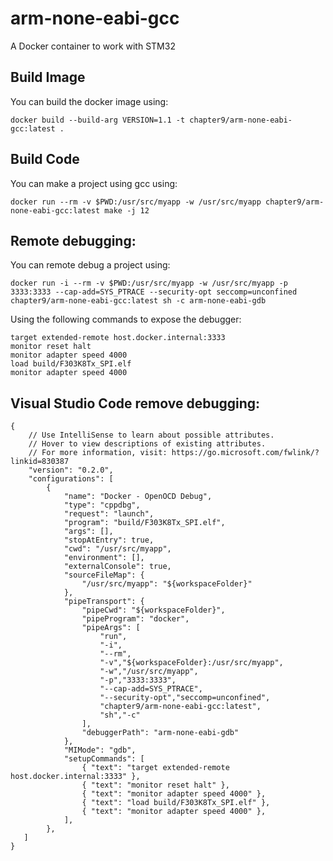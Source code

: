 # arm-none-eabi-gcc
A Docker container to work with STM32

## Build Image
You can build the docker image using:

    docker build --build-arg VERSION=1.1 -t chapter9/arm-none-eabi-gcc:latest .


## Build Code
You can make a project using gcc using:

    docker run --rm -v $PWD:/usr/src/myapp -w /usr/src/myapp chapter9/arm-none-eabi-gcc:latest make -j 12


## Remote debugging:
You can remote debug a project using:

    docker run -i --rm -v $PWD:/usr/src/myapp -w /usr/src/myapp -p 3333:3333 --cap-add=SYS_PTRACE --security-opt seccomp=unconfined chapter9/arm-none-eabi-gcc:latest sh -c arm-none-eabi-gdb

Using the following commands to expose the debugger:

    target extended-remote host.docker.internal:3333
    monitor reset halt
    monitor adapter speed 4000
    load build/F303K8Tx_SPI.elf
    monitor adapter speed 4000

## Visual Studio Code remove debugging:

```
{
    // Use IntelliSense to learn about possible attributes.
    // Hover to view descriptions of existing attributes.
    // For more information, visit: https://go.microsoft.com/fwlink/?linkid=830387
    "version": "0.2.0",
    "configurations": [
        {
            "name": "Docker - OpenOCD Debug",
            "type": "cppdbg",
            "request": "launch",
            "program": "build/F303K8Tx_SPI.elf",
            "args": [],
            "stopAtEntry": true,
            "cwd": "/usr/src/myapp",
            "environment": [],
            "externalConsole": true,
            "sourceFileMap": { 
                "/usr/src/myapp": "${workspaceFolder}" 
            },
            "pipeTransport": {
                "pipeCwd": "${workspaceFolder}",
                "pipeProgram": "docker",
                "pipeArgs": [
                    "run",
                    "-i",
                    "--rm",
                    "-v","${workspaceFolder}:/usr/src/myapp",
                    "-w","/usr/src/myapp",
                    "-p","3333:3333",
                    "--cap-add=SYS_PTRACE",
                    "--security-opt","seccomp=unconfined",
                    "chapter9/arm-none-eabi-gcc:latest",
                    "sh","-c"
                ],
                "debuggerPath": "arm-none-eabi-gdb"
            },
            "MIMode": "gdb",
            "setupCommands": [
                { "text": "target extended-remote host.docker.internal:3333" },
                { "text": "monitor reset halt" },
                { "text": "monitor adapter speed 4000" },
                { "text": "load build/F303K8Tx_SPI.elf" },
                { "text": "monitor adapter speed 4000" },
            ],
        },
   ]
}
```